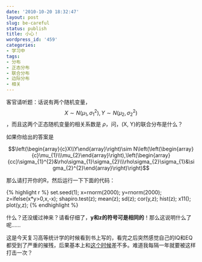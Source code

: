 ```yaml
---
date: '2010-10-20 18:32:47'
layout: post
slug: be-careful
status: publish
title: 小心！
wordpress_id: '459'
categories:
- 学习中
tags:
- 分布
- 正态分布
- 联合分布
- 边际分布
- 相关
---
```


客官请听题：话说有两个随机变量，$$X\sim N(\mu_1,\sigma_1^2),Y\sim N(\mu_2,\sigma_2^2)$$，而且这两个正态随机变量的相关系数是 $\rho$，问，(X, Y)的联合分布是什么？

如果你给出的答案是

$$\left(\begin{array}{c}X\\Y\end{array}\right)\sim N\left(\left(\begin{array}{c}\mu_{1}\\\mu_{2}\end{array}\right),\left(\begin{array}{cc}\sigma_{1}^{2}&\rho\sigma_{1}\sigma_{2}\\\rho\sigma_{2}\sigma_{1}&\sigma_{2}^{2}\end{array}\right)\right)$$

那么请打开你的R，然后运行一下下面的代码：

{% highlight r %}
set.seed(1);
x=rnorm(2000);
y=rnorm(2000);
z=ifelse(x*y>0,x,-x);
shapiro.test(z);
mean(z);
sd(z);
cor(y,z);
hist(z);
x11();
plot(y,z);
{% endhighlight %}

什么？还没缓过神来？请看仔细了，**y和z的符号可是相同的**！那么这说明什么了呢……

这是今天复习高等统计学的时候看到书上写的，看完之后突然感觉自己的IQ和EQ都受到了严重的摧残，后果基本上和[这个时候](http://yixuan.github.com/cn/2009/10/probability-played-a-trick-on-me/)差不多。难道我每隔一年就要被这样打击一次？
